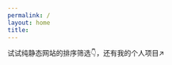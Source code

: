 ```yaml
---
permalink: /
layout: home
title: 
---
```


<style>
.home-content {
    color: #828282;
    border-left: 4px solid #e8e8e8;
    padding-left: 15px;
}
</style>

试试纯静态网站的排序筛选👇，还有我的个人项目↗
